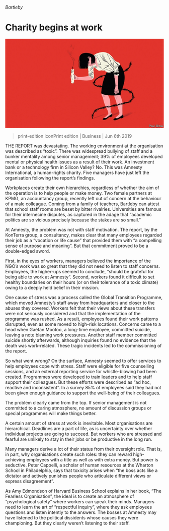 ###### Bartleby

# Charity begins at work 

![image](images/20190608_wbd001.jpg) 

> print-edition iconPrint edition | Business | Jun 6th 2019 

THE REPORT was devastating. The working environment at the organisation was described as “toxic”. There was widespread bullying of staff and a bunker mentality among senior management; 39% of employees developed mental or physical health issues as a result of their work. An investment bank or a technology firm in Silicon Valley? No. This was Amnesty International, a human-rights charity. Five managers have just left the organisation following the report’s findings. 

Workplaces create their own hierarchies, regardless of whether the aim of the operation is to help people or make money. Two female partners at KPMG, an accountancy group, recently left out of concern at the behaviour of a male colleague. Coming from a family of teachers, Bartleby can attest that school staff rooms are beset by bitter rivalries. Universities are famous for their internecine disputes, as captured in the adage that “academic politics are so vicious precisely because the stakes are so small.” 

At Amnesty, the problem was not with staff motivation. The report, by the KonTerra group, a consultancy, makes clear that many employees regarded their job as a “vocation or life cause” that provided them with “a compelling sense of purpose and meaning”. But that commitment proved to be a double-edged sword. 

First, in the eyes of workers, managers believed the importance of the NGO’s work was so great that they did not need to listen to staff concerns. Employees, the higher-ups seemed to conclude, “should be grateful for being able to work at Amnesty”. Second, workers found it difficult to set healthy boundaries on their hours (or on their tolerance of a toxic climate) owing to a deeply held belief in their mission. 

One cause of stress was a process called the Global Transition Programme, which moved Amnesty’s staff away from headquarters and closer to the abuses they covered. Workers felt that their views about these transfers were not seriously considered and that the implementation of the programme was rushed. As a result, employees found their work patterns disrupted, even as some moved to high-risk locations. Concerns came to a head when Gaëtan Mootoo, a long-time employee, committed suicide, leaving a note blaming work pressures. Another staff member committed suicide shortly afterwards, although inquiries found no evidence that the death was work-related. These tragic incidents led to the commissioning of the report. 

So what went wrong? On the surface, Amnesty seemed to offer services to help employees cope with stress. Staff were eligible for five counselling sessions, and an external reporting service for whistle-blowing had been created. Programmes were developed to train leaders and to help staff support their colleagues. But these efforts were described as “ad hoc, reactive and inconsistent”. In a survey 85% of employees said they had not been given enough guidance to support the well-being of their colleagues. 

The problem clearly came from the top. If senior management is not committed to a caring atmosphere, no amount of discussion groups or special programmes will make things better. 

A certain amount of stress at work is inevitable. Most organisations are hierarchical. Deadlines are a part of life, as is uncertainty over whether individual projects are going to succeed. But workers who are stressed and fearful are unlikely to stay in their jobs or be productive in the long run. 

Many managers derive a lot of their status from their oversight role. That is, in part, why organisations create such roles: they can reward high-achieving employees with a title as well as with extra money. But power is seductive. Peter Cappelli, a scholar of human resources at the Wharton School in Philadelphia, says that toxicity arises when “the boss acts like a dictator and actively punishes people who articulate different views or express disagreement”. 

As Amy Edmondson of Harvard Business School explains in her book, “The Fearless Organisation”, the ideal is to create an atmosphere of “psychological safety” where workers can speak their minds. Managers need to learn the art of “respectful inquiry”, where they ask employees questions and listen intently to the answers. The bosses at Amnesty may have listened to the political dissidents whose causes they were championing. But they clearly weren’t listening to their staff. 

